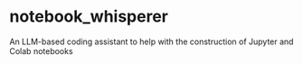 # notebook_whisperer
An LLM-based coding assistant to help with the construction of Jupyter and Colab notebooks
